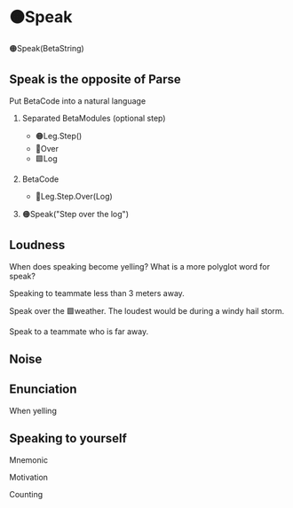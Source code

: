 # 🟠<moto>Speak</moto>

🟠<moto>Speak(<beta>BetaString</beta>)</moto>

## Speak is the opposite of Parse

Put BetaCode into a natural language

1. Separated <beta>BetaModules</beta> (optional step)
    - 🟠<moto>Leg.Step()</moto>
    - 🔻<via>Over</via>
    - 🟩<eco>Log</eco>

2. <beta>BetaCode</beta>
    - 🔷<beta>Leg.Step.Over(Log)</beta>

3. 🟠<moto>Speak(<beta>"Step over the log"</beta>)</moto>

## Loudness

When does speaking become yelling? What is a more polyglot word for speak?

Speaking to teammate less than 3 meters away.

Speak over the 🟩<eco>weather</eco>. The loudest would be during a windy hail storm.

Speak to a teammate who is far away.

## Noise

## Enunciation

When yelling

## Speaking to yourself

Mnemonic

Motivation

Counting
